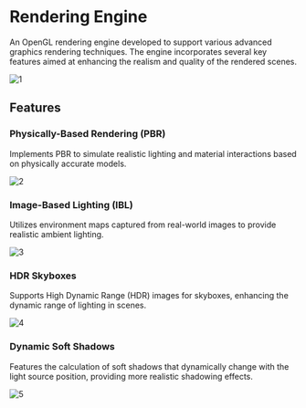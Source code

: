 # Rendering Engine

An OpenGL rendering engine developed to support various advanced graphics rendering techniques. The engine incorporates several key features aimed at enhancing the realism and quality of the rendered scenes. 

![1](https://github.com/AmrHMorsy/Rendering-Engine/assets/56271967/bc09968b-ec65-450b-85a1-fc4b21e1cff8)

## Features 

### Physically-Based Rendering (PBR)

Implements PBR to simulate realistic lighting and material interactions based on physically accurate models.

![2](https://github.com/AmrHMorsy/Rendering-Engine/assets/56271967/068708c1-7432-47f7-b0ee-81a22afa7ba8)

### Image-Based Lighting (IBL)

Utilizes environment maps captured from real-world images to provide realistic ambient lighting.

![3](https://github.com/AmrHMorsy/Rendering-Engine/assets/56271967/da9f92ba-eb94-402d-a2c3-6d175ba1b1b6)

### HDR Skyboxes

Supports High Dynamic Range (HDR) images for skyboxes, enhancing the dynamic range of lighting in scenes.

![4](https://github.com/AmrHMorsy/Rendering-Engine/assets/56271967/31a67b8e-efd4-48b9-b5f6-d77caee6e193)

### Dynamic Soft Shadows

Features the calculation of soft shadows that dynamically change with the light source position, providing more realistic shadowing effects.

![5](https://github.com/AmrHMorsy/Rendering-Engine/assets/56271967/ea02621a-abae-45b5-a2ca-287e564d0d50)
